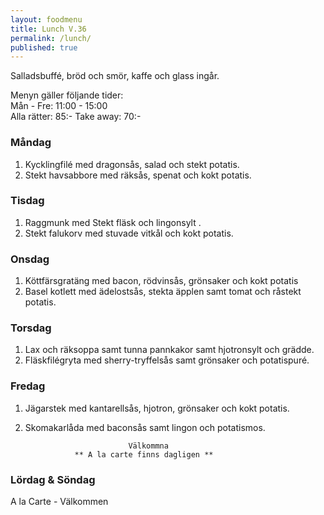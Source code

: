 ```yaml
---
layout: foodmenu
title: Lunch V.36
permalink: /lunch/
published: true
---
```

Salladsbuffé, bröd och smör, kaffe och glass ingår.

Menyn gäller följande tider:  
Mån - Fre: 11:00 - 15:00  
Alla rätter: 85:- Take away: 70:- 

### Måndag
1. Kycklingfilé med dragonsås, salad och stekt potatis.
2. Stekt havsabbore med räksås, spenat och kokt potatis.

### Tisdag
1. Raggmunk med Stekt fläsk och lingonsylt .
2. Stekt falukorv med stuvade vitkål och kokt potatis.

### Onsdag
1. Köttfärsgratäng med bacon, rödvinsås, grönsaker och kokt potatis
2. Basel kotlett med ädelostsås, stekta äpplen samt tomat och råstekt potatis.

### Torsdag
1. Lax och räksoppa samt tunna pannkakor samt hjotronsylt och grädde. 
2. Fläskfilégryta med sherry-tryffelsås samt grönsaker och potatispuré.
 
### Fredag
1. Jägarstek med kantarellsås, hjotron, grönsaker och kokt potatis.
2. Skomakarlåda med baconsås samt lingon och potatismos.
                                                                        
                              Välkommna
                  ** A la carte finns dagligen **  
### Lördag & Söndag
A la Carte - Välkommen
